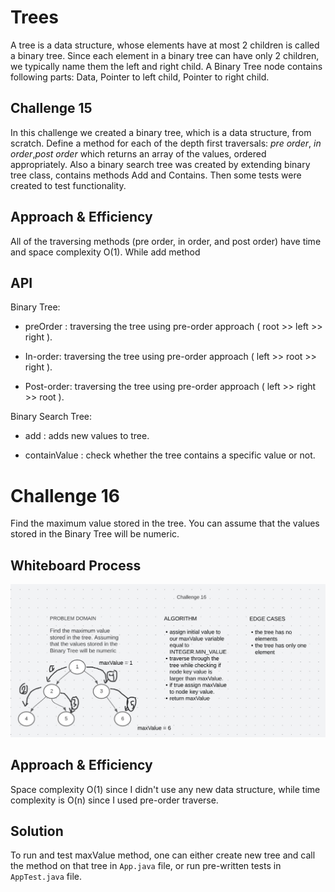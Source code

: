 # Trees

A tree is a data structure, whose elements have at most 2 children is called a binary tree. Since each element in a binary tree can have only 2 children, we typically name them the left and right child. A Binary Tree node contains following parts: Data, Pointer to left child, Pointer to right child.


## Challenge 15

In this challenge we created a binary tree, which is a data structure, from scratch. Define a method for each of the depth first traversals: _pre order_, _in order_,_post order_ which returns an array of the values, ordered appropriately. 
Also a binary search tree was created by extending binary tree class, contains methods Add and Contains. Then some tests were created to test functionality.

## Approach & Efficiency

All of the traversing methods (pre order, in order, and post order) have time and space complexity O(1). While add method

## API

Binary Tree:

- preOrder : traversing the tree using pre-order approach ( root >> left >> right ).

- In-order: traversing the tree using pre-order approach ( left >> root >> right ).

- Post-order: traversing the tree using pre-order approach ( left >> right >> root ).

Binary Search Tree:

- add : adds new values to tree.

- containValue :  check whether the tree contains a specific value or not.

# Challenge 16


Find the maximum value stored in the tree. You can assume that the values stored in the Binary Tree will be numeric.

## Whiteboard Process

![maximum value](./assets/challenge16.JPG)

## Approach & Efficiency

Space complexity O(1) since I didn't use any new data structure, while time complexity is O(n) since I used pre-order traverse.

## Solution

To run and test maxValue method, one can either create new tree and call the method on that tree in `App.java` file, or run pre-written tests in `AppTest.java` file.